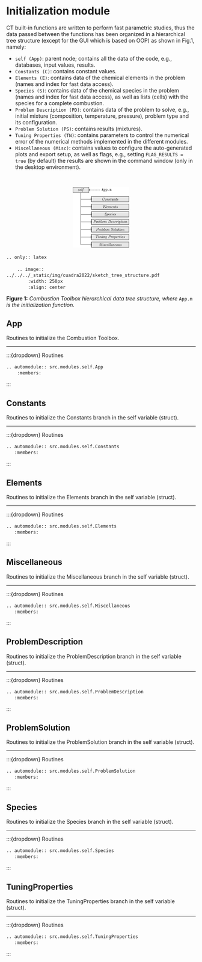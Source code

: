 # Initialization module

CT built-in functions are written to perform fast parametric studies, thus the data passed between the functions has been organized in a hierarchical tree structure (except for the GUI which is based on OOP) as shown in Fig.1, namely:
   * `self (App)`: parent node; contains all the data of the code, e.g., databases, input values, results.
   * `Constants (C)`: contains constant values.
   * `Elements (E)`: contains data of the chemical elements in the problem (names and index for fast data access).
   * `Species (S)`: contains data of the chemical species in the problem (names and index for fast data access), as well as lists (cells) with the species for a complete combustion.
   * `Problem Description (PD)`: contains data of the problem to solve, e.g., initial mixture (composition, temperature, pressure), problem type and its configuration.
   * `Problem Solution (PS)`: contains results (mixtures).
   * `Tuning Properties (TN)`: contains parameters to control the numerical error of the numerical methods implemented in the different modules.  
   * `Miscellaneous (Misc)`: contains values to configure the auto-generated plots and export setup, as well as flags, e.g., setting `FLAG_RESULTS = true` (by default) the results are shown in the command window (only in the desktop environment).

   <br>
   
<p align="center">
    <img src="../../../_static/img/cuadra2022/sketch_tree_structure.svg" width="150">
</p>

```{eval-rst}
.. only:: latex

    .. image:: ../../../_static/img/cuadra2022/sketch_tree_structure.pdf
        :width: 250px
        :align: center
```

**Figure 1:** *Combustion Toolbox hierarchical data tree structure, where* <tt> `App.m` </tt> *is the initialization function.*

## App

Routines to initialize the Combustion Toolbox.

***

:::{dropdown} Routines
```{eval-rst}
.. automodule:: src.modules.self.App
    :members:
```
:::

## Constants

Routines to initialize the Constants branch in the self variable (struct).

***

:::{dropdown} Routines
```{eval-rst}
.. automodule:: src.modules.self.Constants
   :members:
```
:::

## Elements

Routines to initialize the Elements branch in the self variable (struct).

***

:::{dropdown} Routines
```{eval-rst}
.. automodule:: src.modules.self.Elements
   :members:
```
:::

## Miscellaneous

Routines to initialize the Miscellaneous branch in the self variable (struct).

***

:::{dropdown} Routines
```{eval-rst}
.. automodule:: src.modules.self.Miscellaneous
   :members:
```
:::

## ProblemDescription

Routines to initialize the ProblemDescription branch in the self variable (struct).

***

:::{dropdown} Routines
```{eval-rst}
.. automodule:: src.modules.self.ProblemDescription
   :members:
```
:::

## ProblemSolution

Routines to initialize the ProblemSolution branch in the self variable (struct).

***

:::{dropdown} Routines
```{eval-rst}
.. automodule:: src.modules.self.ProblemSolution
   :members:
```
:::

## Species

Routines to initialize the Species branch in the self variable (struct).

***

:::{dropdown} Routines
```{eval-rst}
.. automodule:: src.modules.self.Species
   :members:
```
:::

## TuningProperties

Routines to initialize the TuningProperties branch in the self variable (struct).

***

:::{dropdown} Routines
```{eval-rst}
.. automodule:: src.modules.self.TuningProperties
   :members:
```
:::